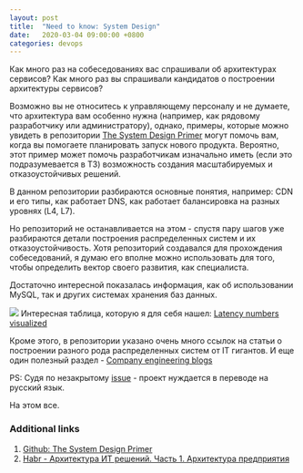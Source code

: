 ```yaml
---
layout: post
title:  "Need to know: System Design"
date:   2020-03-04 09:00:00 +0800
categories: devops
---
```


Как много раз на собеседованиях вас спрашивали об архитектурах сервисов? Как много раз вы спрашивали кандидатов о построении архитектуры сервисов?

Возможно вы не относитесь к управляющему персоналу и не думаете, что архитектура вам особенно нужна (например, как рядовому разработчику или администратору), однако, примеры, которые можно увидеть в репозитории [The System Design Primer](https://github.com/donnemartin/system-design-primer) могут помочь вам, когда вы помогаете планировать запуск нового продукта. Вероятно, этот пример может помочь разработчикам изначально иметь (если это подразумевается в ТЗ) возможность создания масштабируемых и отказоустойчивых решений.

В данном репозитории разбираются основные понятия, например: CDN и его типы, как работает DNS, как работает балансировка на разных уровнях (L4, L7).

Но репозиторий не останавливается на этом - спустя пару шагов уже разбираются детали построения распределенных систем и их отказоустойчивость. Хотя репозиторий создавался для прохождения собеседований, я думаю его вполне можно использовать для того, чтобы определить вектор своего развития, как специалиста.

Достаточно интересной показалась информация, как об использовании MySQL, так и других системах хранения баз данных.

![](https://camo.githubusercontent.com/77f72259e1eb58596b564d1ad823af1853bc60a3/687474703a2f2f692e696d6775722e636f6d2f6b307431652e706e67)
Интересная таблица, которую я для себя нашел: [Latency numbers visualized](https://github.com/donnemartin/system-design-primer#latency-numbers-visualized)

Кроме этого, в репозитории указано очень много ссылок на статьи о построении разного рода распределенных систем от IT гигантов. И еще один полезный раздел - [Company engineering blogs](https://github.com/donnemartin/system-design-primer#company-engineering-blogs)

PS: Судя по незакрытому [issue](https://github.com/donnemartin/system-design-primer/issues/87) - проект нуждается в переводе на русский язык.

На этом все.

### Additional links

1. [Github: The System Design Primer](https://github.com/donnemartin/system-design-primer)
2. [Habr - Архитектура ИТ решений. Часть 1. Архитектура предприятия](https://habr.com/ru/post/347204/)
